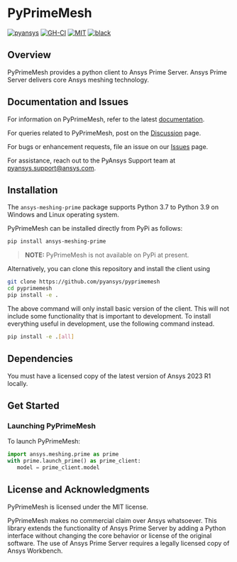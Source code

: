 # PyPrimeMesh

[![pyansys](https://img.shields.io/badge/Py-Ansys-ffc107.svg?logo=data:image/png;base64,iVBORw0KGgoAAAANSUhEUgAAABAAAAAQCAIAAACQkWg2AAABDklEQVQ4jWNgoDfg5mD8vE7q/3bpVyskbW0sMRUwofHD7Dh5OBkZGBgW7/3W2tZpa2tLQEOyOzeEsfumlK2tbVpaGj4N6jIs1lpsDAwMJ278sveMY2BgCA0NFRISwqkhyQ1q/Nyd3zg4OBgYGNjZ2ePi4rB5loGBhZnhxTLJ/9ulv26Q4uVk1NXV/f///////69du4Zdg78lx//t0v+3S88rFISInD59GqIH2esIJ8G9O2/XVwhjzpw5EAam1xkkBJn/bJX+v1365hxxuCAfH9+3b9/+////48cPuNehNsS7cDEzMTAwMMzb+Q2u4dOnT2vWrMHu9ZtzxP9vl/69RVpCkBlZ3N7enoDXBwEAAA+YYitOilMVAAAAAElFTkSuQmCC)](https://docs.pyansys.com/)
[![GH-CI](https://github.com/pyansys/pyprimemesh/actions/workflows/ci_cd.yml/badge.svg)](https://github.com/pyansys/pyprimemesh/actions/workflows/ci_cd.yml)
[![MIT](https://img.shields.io/badge/License-MIT-yellow.svg)](https://opensource.org/licenses/MIT)
[![black](https://img.shields.io/badge/code%20style-black-000000.svg?style=flat)](https://github.com/psf/black)

## Overview

PyPrimeMesh provides a python client to Ansys Prime Server. Ansys Prime Server delivers core Ansys meshing technology.

## Documentation and Issues

For information on PyPrimeMesh, refer to the latest [documentation](
https://prime.docs.pyansys.com).

For queries related to PyPrimeMesh, post on the [Discussion](
https://github.com/pyansys/pyprimemesh/discussions) page. 

For bugs or enhancement requests, file an issue on our [Issues](
https://github.com/pyansys/pyprimemesh/issues) page. 

For assistance, reach out to the PyAnsys
Support team at [pyansys.support@ansys.com](mailto:pyansys.support@ansys.com).

## Installation

The `ansys-meshing-prime` package supports Python 3.7 to Python 3.9 on Windows and Linux
operating system.

PyPrimeMesh can be installed directly from PyPi as follows:

```bash
pip install ansys-meshing-prime
```

> **NOTE:** PyPrimeMesh is not available on PyPi at present.

Alternatively, you can clone this repository and install the client using

```bash
git clone https://github.com/pyansys/pyprimemesh
cd pyprimemesh
pip install -e .
```

The above command will only install basic version of the client. This will not
include some functionality that is important to development. To install
everything useful in development, use the following command instead.

```bash
pip install -e .[all]
```

## Dependencies

You must have a licensed copy of the latest version of Ansys 2023 R1 locally.

## Get Started

### Launching PyPrimeMesh

To launch PyPrimeMesh:

```python
import ansys.meshing.prime as prime
with prime.launch_prime() as prime_client:
   model = prime_client.model
```

## License and Acknowledgments

PyPrimeMesh is licensed under the MIT license.

PyPrimeMesh makes no commercial claim over Ansys whatsoever. This library extends the functionality of
Ansys Prime Server by adding a Python interface without changing the core behavior or license
of the original software. The use of Ansys Prime Server requires a legally licensed copy of Ansys
Workbench.
